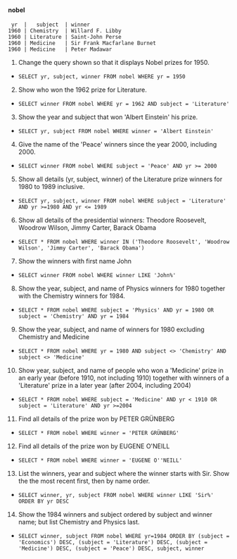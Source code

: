#### nobel
` yr  |   subject  | winner`<br/>
`1960 | Chemistry  | Willard F. Libby`<br/>
`1960 | Literature | Saint-John Perse`<br/>
`1960 | Medicine   | Sir Frank Macfarlane Burnet`<br/>
`1960 | Medicine   | Peter Madawar`<br/>

1. Change the query shown so that it displays Nobel prizes for 1950.
* `SELECT yr, subject, winner FROM nobel WHERE yr = 1950`

2. Show who won the 1962 prize for Literature.
* `SELECT winner FROM nobel WHERE yr = 1962 AND subject = 'Literature'`

3. Show the year and subject that won 'Albert Einstein' his prize.
* `SELECT yr, subject FROM nobel WHERE winner = 'Albert Einstein'`

4. Give the name of the 'Peace' winners since the year 2000, including 2000.
* `SELECT winner FROM nobel WHERE subject = 'Peace' AND yr >= 2000`

5. Show all details (yr, subject, winner) of the Literature prize winners for 1980 to 1989 inclusive.
* `SELECT yr, subject, winner FROM nobel WHERE subject = 'Literature' AND yr >=1980 AND yr <= 1989`

6. Show all details of the presidential winners: Theodore Roosevelt, Woodrow Wilson, Jimmy Carter, Barack Obama
* `SELECT * FROM nobel WHERE winner IN ('Theodore Roosevelt', 'Woodrow Wilson', 'Jimmy Carter', 'Barack Obama')`

7. Show the winners with first name John
* `SELECT winner FROM nobel WHERE winner LIKE 'John%'`

8. Show the year, subject, and name of Physics winners for 1980 together with the Chemistry winners for 1984.
* `SELECT * FROM nobel WHERE subject = 'Physics' AND yr = 1980 OR  subject = 'Chemistry' AND yr = 1984`

9. Show the year, subject, and name of winners for 1980 excluding Chemistry and Medicine
* `SELECT * FROM nobel WHERE yr = 1980 AND subject <> 'Chemistry' AND subject <> 'Medicine'`

10. Show year, subject, and name of people who won a 'Medicine' prize in an early year (before 1910, not including 1910) together with winners of a 'Literature' prize in a later year (after 2004, including 2004)
* `SELECT * FROM nobel WHERE subject = 'Medicine' AND yr < 1910 OR subject = 'Literature' AND yr >=2004`

11. Find all details of the prize won by PETER GRÜNBERG
* `SELECT * FROM nobel WHERE winner = 'PETER GRÜNBERG'`

12. Find all details of the prize won by EUGENE O'NEILL
* `SELECT * FROM nobel WHERE winner = 'EUGENE O''NEILL'`

13. List the winners, year and subject where the winner starts with Sir. Show the the most recent first, then by name order.
* `SELECT winner, yr, subject FROM nobel WHERE winner LIKE 'Sir%' ORDER BY yr DESC`

14. Show the 1984 winners and subject ordered by subject and winner name; but list Chemistry and Physics last.
* `SELECT winner, subject FROM nobel WHERE yr=1984 ORDER BY (subject = 'Economics') DESC, (subject = 'Literature') DESC, (subject = 'Medicine') DESC, (subject = 'Peace') DESC, subject, winner`